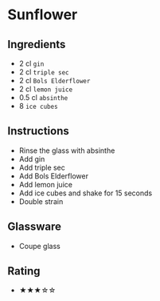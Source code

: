 # Sunflower

## Ingredients
- 2 cl `gin`
- 2 cl `triple sec`
- 2 cl `Bols Elderflower`
- 2 cl `lemon juice`
- 0.5 cl `absinthe`
- 8 `ice cubes`

## Instructions
- Rinse the glass with absinthe
- Add gin
- Add triple sec
- Add Bols Elderflower
- Add lemon juice
- Add ice cubes and shake for 15 seconds
- Double strain

## Glassware
- Coupe glass

## Rating
- ★★★☆☆